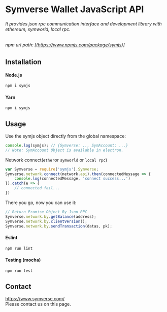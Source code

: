 # Symverse Wallet JavaScript API
###### It provides json rpc communication interface and development library with ethereum, symworld, local rpc.
###### npm url path: [(https://www.npmjs.com/package/symjs)]

## Installation
#### Node.js
```javascript
npm i symjs
```

#### Yarn
```javascript
npm i symjs
```

## Usage
Use the symjs object directly from the global namespace:
```javascript
console.log(symjs); // {Symverse: .., SymAccount: ...} 
// Note: SymAccount Object is available in electron.
````
Network connect(`ether`or `symworld` or `local rpc`)
```javascript
var Symverse = require('symjs').Symverse;
Symverse.network.connect(network.api).then(connectedMessage => {
    console.log(connectedMessage, 'connect success...')
}).catch(e => {
    // connected fail...
})
```

There you go, now you can use it:
```javascript
// Return Promise Object By Json RPC   
Symverse.network.by.getBalance(address); 
Symverse.network.by.clientVersion();
Symverse.network.by.sendTransaction(datas, pk);
```

#### Eslint
```javascript
npm run lint
```

#### Testing (mocha)
```javascript
npm run test
```


## Contact
<https://www.symverse.com/><br> Please contact us on this page.